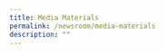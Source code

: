 ```yaml
---
title: Media Materials
permalink: /newsroom/media-materials
description: ""
---
```

<meta name="description" content="Media Materials">
